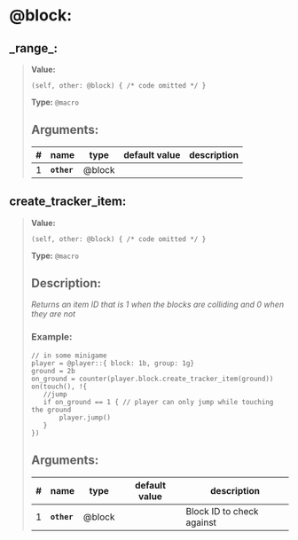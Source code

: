 
# **@block**:

## **\_range\_**:

> **Value:**
>```spwn
>(self, other: @block) { /* code omitted */ }
>```
>**Type:** `@macro`
>## Arguments:
>
>| # | name | type | default value | description |
>| - | ---- | ---- | ------------- | ----------- |
>| 1 | **`other`** | @block | | |
>

## **create\_tracker\_item**:

> **Value:**
>```spwn
>(self, other: @block) { /* code omitted */ }
>```
>**Type:** `@macro`
>## Description:
> _Returns an item ID that is 1 when the blocks are colliding and 0 when they are not_
>### Example:
>```spwn
> // in some minigame
>player = @player::{ block: 1b, group: 1g}
>ground = 2b
>on_ground = counter(player.block.create_tracker_item(ground))
>on(touch(), !{
>    //jump
>    if on_ground == 1 { // player can only jump while touching the ground
>        player.jump()
>    }
>})
>```
>## Arguments:
>
>| # | name | type | default value | description |
>| - | ---- | ---- | ------------- | ----------- |
>| 1 | **`other`** | @block | |Block ID to check against |
>
